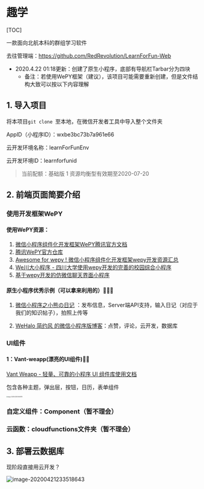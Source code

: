 # 趣学

[TOC]

一款面向北航本科的群组学习软件

去往管理端：https://github.com/RedRevolution/LearnForFun-Web



- 2020.4.22 01:18更新：创建了原生小程序，底部有导航栏Tarbar分为四块
  - 备注：若使用WePY框架（建议），该项目可能需要重新创建，但是文件结构大致可以按以下内容理解



## 1. 导入项目

将本项目`git clone `至本地，在微信开发者工具中导入整个文件夹

AppID（小程序ID）：wxbe3bc73b7a961e66

云开发环境名称：learnForFunEnv

云开发环境ID：learnforfunid

> 当前配额：基础版 1 资源均衡型有效期至2020-07-20





## 2. 前端页面简要介绍



### 使用开发框架WePY

#### 使用WePY资源：

1. [微信小程序组件化开发框架WePY腾讯官方文档](https://tencent.github.io/wepy/document.html#/?id=微信小程序组件化开发框架wepy官方文档)
2. [腾讯WePY官方仓库](https://github.com/Tencent/wepy)
3. [Awesome for wepy ! 微信小程序组件化开发框架wepy开发资源汇总](https://github.com/aben1188/awesome-wepy)
4. [We川大小程序 - 四川大学使用wepy开发的完善的校园综合小程序](https://github.com/mohuishou/scuplus-wechat)
5. [基于wepy开发的仿微信聊天界面小程序](https://github.com/wepyjs/wepy-wechat-demo)



#### 原生小程序优秀示例（可以拿来利用的）🌟🌟🌟

1. [微信小程序之小熊の日记](https://github.com/harveyqing/BearDiary) ：发布信息，Server端API支持，输入日记（对应于我们的知识帖子），拍照上传等

2. [WeHalo 简约风 的微信小程序版博客](https://github.com/aquanlerou/WeHalo)：点赞，评论，云开发，数据库

   

### UI组件 

#### 1：Vant-weapp(漂亮的UI组件)🌟🌟

[Vant Weapp - 轻量、可靠的小程序 UI 组件库使用文档](https://youzan.github.io/vant-weapp/#/intro)

包含各种主题，弹出层，按钮，日历，表单组件

<img src="https://tva1.sinaimg.cn/large/007S8ZIlgy1ge1vaum20ej30f40fodim.jpg" alt="image-20200422004540875" style="zoom:20%;" />



### 自定义组件：Component（暂不理会）



### 云函数：cloudfunctions文件夹（暂不理会）



## 3. 部署云数据库

现阶段直接用云开发？

![image-20200421233518643](https://tva1.sinaimg.cn/large/007S8ZIlgy1ge1t9li4p1j318e0u0ajx.jpg)
